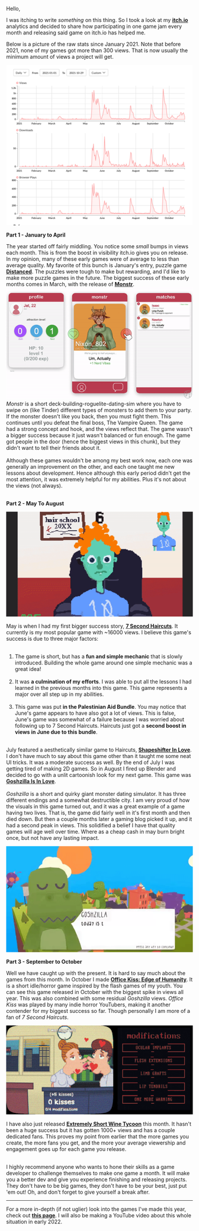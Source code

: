 Hello,

I was itching to write *something* on this thing. So I took a look at my **[itch.io](http://www.itch.io/simonjet)** analytics and decided to share how participating in one game jam every month and releasing said game on itch.io has helped me.

Below is a picture of the raw stats since January 2021. Note that before 2021, none of my games got more than 300 views. That is now usually the minimum amount of views a project will get.

![itch stats](../public/img/itchstats.png)

**Part 1 - January to April**

The year started off fairly middling. You notice some *small* bumps in views each month. This is from the boost in visibility itch.io gives you on release. In my opinion, many of these early games were of average to less than average quality. My favorite of this bunch is January's entry, puzzle game [**Distanced**](https://simonjet.itch.io/distanced). The puzzles were tough to make but rewarding, and I'd like to make more puzzle games in the future. The biggest success of these early months comes in March, with the release of [**Monstr**](https://simonjet.itch.io/monstr).<br>![monstr gif](../public/img/monstr.gif)<br>*Monstr* is a short deck-building-roguelite-dating-sim where you have to swipe on (like Tinder) different types of monsters to add them to your party. If the monster doesn't like you back, then you must fight them. This continues until you defeat the final boss, The Vampire Queen. The game had a strong concept and hook, and the views reflect that. The game wasn't a bigger success because it just wasn't balanced or fun enough. The game got people in the door (hence the biggest views in this chunk), but they didn't want to tell their friends about it.<br><br>Although these games wouldn't be among my best work now, each one was generally an improvement on the other, and each one taught me new lessons about development. Hence although this early period didn't get the most attention, it was extremely helpful for my abilities. Plus it's not about the views (not always). 
<br><br>

**Part 2 - May To August**

![7 second haircuts gif](../public/img/haircut.gif)

May is when I had my first bigger success story, [**7 Second Haircuts**](https://simonjet.itch.io/7-second-haircuts). It currently is my most popular game with ~16000 views. I believe this game's success is due to three major factors:<br><br>

1. The game is short, but has a **fun and simple mechanic** that is slowly introduced. Building the whole game around one simple mechanic was a great idea!<br><br>
2. It was **a culmination of my efforts**. I was able to put all the lessons I had learned in the previous months into this game. This game represents a major over all step up in my abilities.<br><br>
3. This game was put **in the Palestinian Aid Bundle**. You may notice that June's game appears to have also got a lot of views. This is false, June's game was somewhat of a failure because I was worried about following up to 7 Second Haircuts. Haircuts just got a **second boost in views in June due to this bundle**.<br><br>

July featured a aesthetically similar game to Haircuts, [**Shapeshifter In Love**](https://simonjet.itch.io/shapeshifter-in-love). I don't have much to say about this game other than it taught me some neat UI tricks. It was a moderate success as well. By the end of July I was getting tired of making 2D games. So in August I fired up Blender and decided to go with a unlit cartoonish look for my next game. This game was [**Goshzilla Is In Love**](https://simonjet.itch.io/goshzilla-is-in-love). 
<br><br>
*Goshzilla* is a short and quirky giant monster dating simulator. It has three different endings and a somewhat destructible city. I am very proud of how the visuals in this game turned out, and it was a great example of a game having two lives. That is, the game did fairly well in it's first month and then died down. But then a couple months later a gaming blog picked it up, and it had a second peak in views. This solidified a belief I have that quality games will age well over time. Where as a cheap cash in may burn bright once, but not have any lasting impact.<br>

![goshzilla gif](../public/img/goshzilla2.gif)
<br>

**Part 3 - September to October**

Well we have caught up with the present. It is hard to say much about the games from this month. In October I made [**Office Kiss: Edge of Humanity**](https://simonjet.itch.io/office-kiss-edge-of-humanity). It is a short idle/horror game inspired by the flash games of my youth. You can see this game released in October with the biggest spike in views all year. This was also combined with some residual *Goshzilla* views. *Office Kiss* was played by many indie horror YouTubers, making it another contender for my biggest success so far. Though personally I am more of a fan of *7 Second Haircuts*.

![office kiss gif](../public/img/officekiss.gif)


I have also just released [**Extremely Short Wine Tycoon**](https://simonjet.itch.io/extremely-short-wine-tycoon) this month. It hasn't been a huge success but it has gotten 1000+ views and has a couple dedicated fans. This proves my point from earlier that the more games you create, the more fans you get, and the more your average viewership and engagement goes up for each game you release.<br><br>

I highly recommend anyone who wants to hone their skills as a game developer to challenge themselves to make one game a month. It will make you a better dev and give you experience finishing and releasing projects. They don't have to be big games, they don't have to be your best, just put 'em out! Oh, and don't forget to give yourself a break after. 

---


For a more in-depth (if not uglier) look into the games I've made this year, check out [**this page**](http://www.jetsimon.com/2021). I will also be making a YouTube video about this whole situation in early 2022.